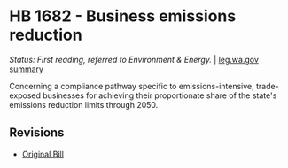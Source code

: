 # HB 1682 - Business emissions reduction
*Status: First reading, referred to Environment & Energy.* | [leg.wa.gov summary](https://app.leg.wa.gov/billsummary?BillNumber=1682&Year=2021)

Concerning a compliance pathway specific to emissions-intensive, trade-exposed businesses for achieving their proportionate share of the state's emissions reduction limits through 2050.

## Revisions
* [Original Bill](1/)